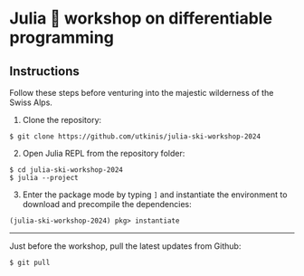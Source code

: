 # Julia :ski: workshop on differentiable programming

## Instructions

Follow these steps before venturing into the majestic wilderness of the Swiss Alps.

1. Clone the repository:
```
$ git clone https://github.com/utkinis/julia-ski-workshop-2024
```

2. Open Julia REPL from the repository folder:

```
$ cd julia-ski-workshop-2024
$ julia --project
```

3. Enter the package mode by typing `]` and instantiate the environment to download and precompile the dependencies:

```julia-repl
(julia-ski-workshop-2024) pkg> instantiate
```

---

Just before the workshop, pull the latest updates from Github:

```
$ git pull
```
